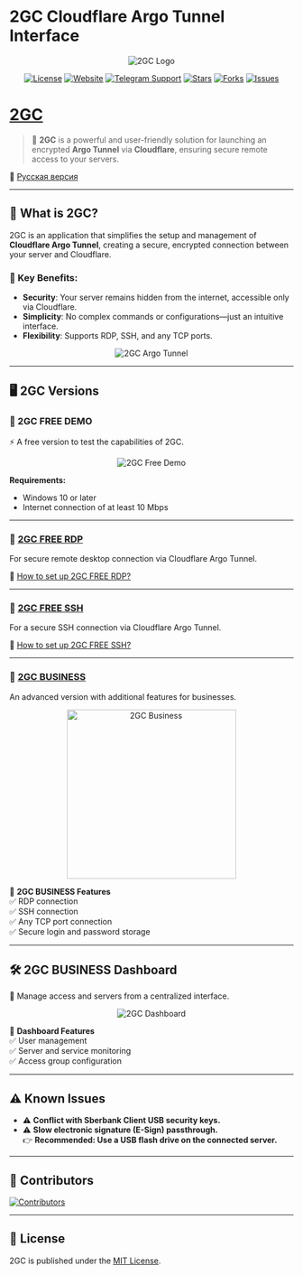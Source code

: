 # 2GC Cloudflare Argo Tunnel Interface
<div id="header" align="center">
    <img src="https://pub-a89b5697d4074daeb851dc6c011ed225.r2.dev/2gc_logo.ico" alt="2GC Logo">
</div>
<div id="badges" align="center">
    
[![License](https://img.shields.io/github/license/mlanies/2GC?style=for-the-badge)](https://github.com/mlanies/2GC/blob/main/LICENSE)
[![Website](https://img.shields.io/badge/Website-000000?style=for-the-badge&logoColor=white)](https://2gc.io)
[![Telegram Support](https://img.shields.io/badge/Telegram%20Support-2CA5E0?style=for-the-badge&logo=telegram&logoColor=white)](https://t.me/suppport2gc_bot)
[![Stars](https://img.shields.io/github/stars/twogc/2GC-Cloudflare-Argo-Tunnel-Interface?style=for-the-badge)](https://github.com/twogc/2GC-Cloudflare-Argo-Tunnel-Interface/stargazers)
[![Forks](https://img.shields.io/github/forks/twogc/2GC-Cloudflare-Argo-Tunnel-Interface?style=for-the-badge)](https://github.com/twogc/2GC-Cloudflare-Argo-Tunnel-Interface/network)
[![Issues](https://img.shields.io/github/issues/twogc/2GC-Cloudflare-Argo-Tunnel-Interface?style=for-the-badge)](https://github.com/twogc/2GC-Cloudflare-Argo-Tunnel-Interface/issues)
</div>


# [2GC](https://2gc.ru)

> 🚀 **2GC** is a powerful and user-friendly solution for launching an encrypted **Argo Tunnel** via **Cloudflare**, ensuring secure remote access to your servers.

📌 [Русская версия](README_ru.md)

---

## 🔐 What is 2GC?

2GC is an application that simplifies the setup and management of **Cloudflare Argo Tunnel**, creating a secure, encrypted connection between your server and Cloudflare.

### 🔹 Key Benefits:
- **Security**: Your server remains hidden from the internet, accessible only via Cloudflare.  
- **Simplicity**: No complex commands or configurations—just an intuitive interface.  
- **Flexibility**: Supports RDP, SSH, and any TCP ports.  

<div align="center">
    <img src="https://pub-39c0bfd961854a87ad355d11701329e5.r2.dev/2gc-cf.png" alt="2GC Argo Tunnel">
</div>

---

## 🖥️ 2GC Versions

### 🎯 2GC FREE DEMO
⚡ A free version to test the capabilities of 2GC.

<div align="center">
    <img src="https://github.com/mlanies/2GC-app-ras/blob/main/2gc-free.gif" alt="2GC Free Demo">
</div>

**Requirements:**  
- Windows 10 or later  
- Internet connection of at least 10 Mbps  

---

### 🔹 [2GC FREE RDP](https://2gc.ru/download)  
For secure remote desktop connection via Cloudflare Argo Tunnel.

📖 [How to set up 2GC FREE RDP?](doc_en.md)

---

### 🔹 [2GC FREE SSH](https://2gc.ru/download)  
For a secure SSH connection via Cloudflare Argo Tunnel.

📖 [How to set up 2GC FREE SSH?](doc_en.md)

---

### 🚀 [2GC BUSINESS](https://2gc.ru/download)  
An advanced version with additional features for businesses.

<div align="center">
    <img src="https://pub-a89b5697d4074daeb851dc6c011ed225.r2.dev/2gc_app_list.svg" width="300" alt="2GC Business">
</div>

🔹 **2GC BUSINESS Features**  
✅ RDP connection  
✅ SSH connection  
✅ Any TCP port connection  
✅ Secure login and password storage  

---

## 🛠️ 2GC BUSINESS Dashboard

📌 Manage access and servers from a centralized interface.

<div align="center">
    <img src="https://pub-a89b5697d4074daeb851dc6c011ed225.r2.dev/lk_2gc.png" alt="2GC Dashboard">
</div>

🔹 **Dashboard Features**  
✅ User management  
✅ Server and service monitoring  
✅ Access group configuration  

---

## ⚠️ Known Issues

- ⚠ **Conflict with Sberbank Client USB security keys.**  
- ⚠ **Slow electronic signature (E-Sign) passthrough.**  
  👉 **Recommended: Use a USB flash drive on the connected server.**

---

## 👥 Contributors

<a href="https://github.com/mlanies/2GC/graphs/contributors">
  <img src="https://contrib.rocks/image?repo=mlanies/2GC" alt="Contributors">
</a>

---

## 📜 License

2GC is published under the [MIT License](LICENSE).
